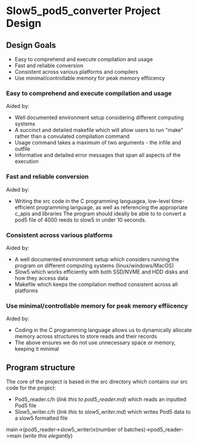 # Slow5_pod5_converter Project Design

## Design Goals

- Easy to comprehend and execute compilation and usage 
- Fast and reliable conversion 
- Consistent across various platforms and compilers
- Use minimal/controllable memory for peak memory effiicency

### Easy to comprehend and execute compilation and usage 

Aided by:
- Well documented environment setup considering different computing systems 
- A succinct and detailed makefile which will allow users to run "make" rather than a convulated compilation command
- Usage command takes a maximum of two arguments - the infile and outfile
- Informative and detailed error messages that span all aspects of the execution 

### Fast and reliable conversion

Aided by:
- Writing the src code in the C programming languagea, low-level time-efficient programming language, as well as referencing the appropriate c_apis and libraries 
The program should ideally be able to to convert a pod5 file of 4000 reeds to slow5 in under 10 seconds.


### Consistent across various platforms 

Aided by:
- A well documented environment setup which considers running the program on different computing systems (linux/windows/MacOS)
- Slow5 which works efficiently with both SSD/NVME and HDD disks and how they access data
- Makefile which keeps the compilation method consistent across all platforms 

### Use minimal/controllable memory for peak memory effiicency

Aided by:
- Coding in the C programming language allows us to dynamically allocate memory across structures to store reads and their records 
- The above ensures we do not use unnecessary space or memory, keeping it minimal

## Program structure 

The core of the project is based in the src directory which contains our src code for the project:
- Pod5_reader.c/h (*link this to pod5_reader.md*) which reads an inputted Pod5 file 
- Slow5_writer.c/h (*link this to slow5_writer.md*) which writes Pod5 data to a slow5 formatted file 

main->(pod5_reader->slow5_writer)x(number of batches)->pod5_reader->main (*write this elegantly*)
